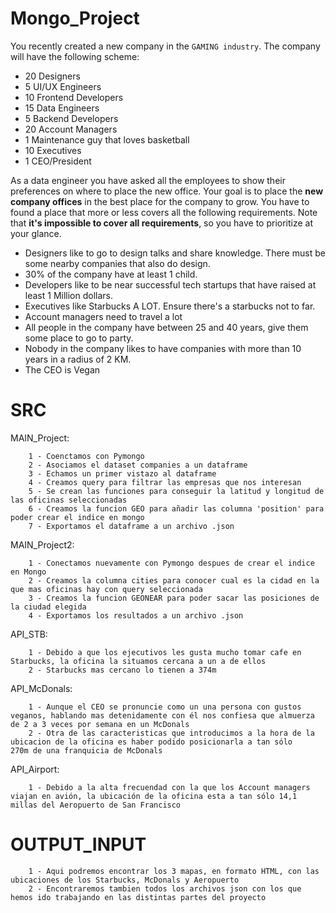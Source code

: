 # Mongo_Project

You recently created a new company in the `GAMING industry`. The company will have the following scheme:

- 20 Designers
- 5 UI/UX Engineers
- 10 Frontend Developers
- 15 Data Engineers
- 5 Backend Developers
- 20 Account Managers
- 1 Maintenance guy that loves basketball
- 10 Executives
- 1 CEO/President

As a data engineer you have asked all the employees to show their preferences on where to place the new office.
Your goal is to place the **new company offices** in the best place for the company to grow.
You have to found a place that more or less covers all the following requirements.
Note that **it's impossible to cover all requirements**, so you have to prioritize at your glance.

- Designers like to go to design talks and share knowledge. There must be some nearby companies that also do design.
- 30% of the company have at least 1 child.
- Developers like to be near successful tech startups that have raised at least 1 Million dollars.
- Executives like Starbucks A LOT. Ensure there's a starbucks not to far.
- Account managers need to travel a lot
- All people in the company have between 25 and 40 years, give them some place to go to party.
- Nobody in the company likes to have companies with more than 10 years in a radius of 2 KM.
- The CEO is Vegan

# SRC

MAIN_Project:
    
        1 - Coenctamos con Pymongo
        2 - Asociamos el dataset companies a un dataframe
        3 - Echamos un primer vistazo al dataframe
        4 - Creamos query para filtrar las empresas que nos interesan
        5 - Se crean las funciones para conseguir la latitud y longitud de las oficinas seleccionadas
        6 - Creamos la funcion GEO para añadir las columna 'position' para poder crear el indice en mongo
        7 - Exportamos el dataframe a un archivo .json
        
MAIN_Project2:

        1 - Conectamos nuevamente con Pymongo despues de crear el indice en Mongo
        2 - Creamos la columna cities para conocer cual es la cidad en la que mas oficinas hay con query seleccionada
        3 - Creamos la funcion GEONEAR para poder sacar las posiciones de la ciudad elegida
        4 - Exportamos los resultados a un archivo .json
        
API_STB:

        1 - Debido a que los ejecutivos les gusta mucho tomar cafe en Starbucks, la oficina la situamos cercana a un a de ellos
        2 - Starbucks mas cercano lo tienen a 374m
        
API_McDonals:

        1 - Aunque el CEO se pronuncie como un una persona con gustos veganos, hablando mas detenidamente con él nos confiesa que almuerza             de 2 a 3 veces por semana en un McDonals
        2 - Otra de las caracteristicas que introducimos a la hora de la ubicacion de la oficina es haber podido posicionarla a tan sólo               270m de una franquicia de McDonals
        
API_Airport:
    
        1 - Debido a la alta frecuendad con la que los Account managers viajan en avión, la ubicación de la oficina esta a tan sólo 14,1               millas del Aeropuerto de San Francisco
        

       
# OUTPUT_INPUT

        1 - Aqui podremos encontrar los 3 mapas, en formato HTML, con las ubicaciones de los Starbucks, McDonals y Aeropuerto
        2 - Encontraremos tambien todos los archivos json con los que hemos ido trabajando en las distintas partes del proyecto



